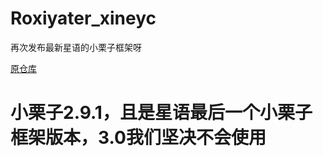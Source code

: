 # Roxiyater_xineyc
再次发布最新星语的小栗子框架呀

[原仓库](https://github.com/MSKNWK/xineyc)

# 小栗子2.9.1，且是星语最后一个小栗子框架版本，3.0我们坚决不会使用
